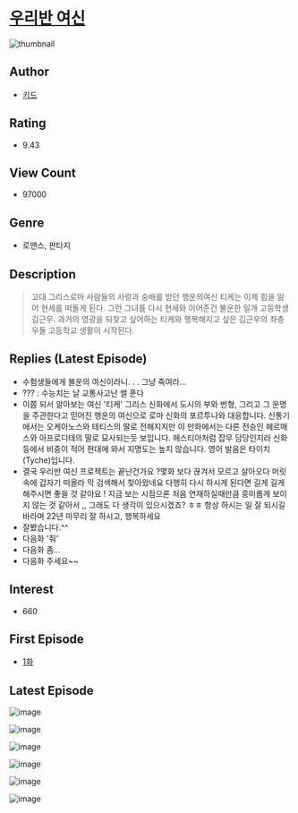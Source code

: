 # [우리반 여신](https://comic.naver.com/bestChallenge/list?titleId=785709)
![thumbnail](https://image-comic.pstatic.net/user_contents_data/challenge_comic/2022/05/25/198809/thumbnail_202x16416d46975_0c13_4495_a0a8_071d109612b1_00005307.JPEG)

## Author
- [키드](https://comic.naver.com/artistTitle?id=198809)

## Rating
- 9.43

## View Count
- 97000

## Genre
- 로맨스, 판타지

## Description
> 고대 그리스로마 사람들의 사랑과 숭배를 받던 행운의여신 티케는 이제 힘을 잃어 현세를 떠돌게 된다. 그런 그녀를 다시 현세와 이어준건 불운한 일개 고등학생 김근우. 과거의 영광을 되찾고 싶어하는 티케와 행복해지고 싶은 김근우의 좌충우돌 고등학교 생활이 시작된다.

## Replies (Latest Episode)
- 수험생들에게 불운의 여신이라니. . . 그냥 죽여라...
- ??? : 수능치는 날 교통사고난 썰 푼다
- 이쯤 되서 알아보는 여신 '티케' 그리스 신화에서 도시의 부와 번형, 그리고 그 운명을 주관한다고 믿어진 행운의 여신으로 로마 신화의 포르투나와 대응합니다. 신통기에서는 오케아노스와 테티스의 딸로 전해지지만 이 만화에서는 다른 전승인 헤르매스와 아프로디테의 딸로 묘사되는듯 보입니다. 헤스티아처럼 잡무 담당인지라 신화등에서 비중이 적어 현대에 와서 지명도는 높지 않습니다. 영어 발음은 타이치(Tyche)입니다.
- 결국 우리반 여신 프로젝트는 끝난건가요 ?몇화 보다 끊겨서 모르고 살아오다 머릿속에 갑자기 떠올라 막 검색해서 찾아왔네요 다행히 다시 하시게 된다면 길게 길게 해주시면 좋을 것 같아요 ! 지금 보는 시점으론 처음 연재하실때만큼 흥미롭게 보이지 않는 것 같아서 ,, 그래도 다 생각이 있으시겠죠? ㅎㅎ 항상 하시는 일 잘 되시길 바라며 22년 마무리 잘 하시고, 행복하세요
- 잘봤습니다.^^
- 다음화 '줘'
- 다음화 좀...
- 다음화 주세요~~

## Interest
- 660

## First Episode
- [1화](https://comic.naver.com/bestChallenge/detail?titleId=785709&no=1)

## Latest Episode
![image](https://image-comic.pstatic.net/user_contents_data/challenge_comic/2022/08/04/198809/upload_3991985014554637369.jpeg)

![image](https://image-comic.pstatic.net/user_contents_data/challenge_comic/2022/08/04/198809/upload_7161060090948642402.jpeg)

![image](https://image-comic.pstatic.net/user_contents_data/challenge_comic/2022/08/04/198809/upload_3473461025250029922.jpeg)

![image](https://image-comic.pstatic.net/user_contents_data/challenge_comic/2022/08/04/198809/upload_3473229011905359922.jpeg)

![image](https://image-comic.pstatic.net/user_contents_data/challenge_comic/2022/08/04/198809/upload_7220784458732102758.jpeg)

![image](https://image-comic.pstatic.net/user_contents_data/challenge_comic/2022/08/04/198809/upload_7233683908392464438.jpeg)
